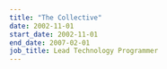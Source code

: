 ```yaml
---
title: "The Collective"
date: 2002-11-01
start_date: 2002-11-01
end_date: 2007-02-01
job_title: Lead Technology Programmer
---
```


